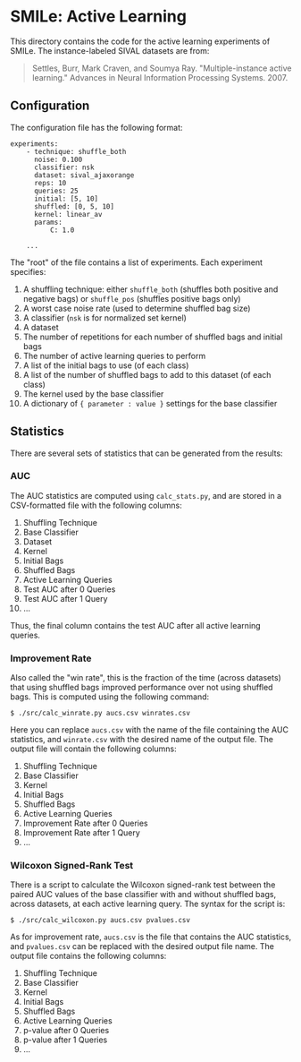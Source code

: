 SMILe: Active Learning
======================

This directory contains the code for the active learning experiments of SMILe.
The instance-labeled SIVAL datasets are from:

> Settles, Burr, Mark Craven, and Soumya Ray. "Multiple-instance active
> learning." Advances in Neural Information Processing Systems. 2007.

Configuration
-------------

The configuration file has the following format:

    experiments:
        - technique: shuffle_both
          noise: 0.100
          classifier: nsk
          dataset: sival_ajaxorange
          reps: 10
          queries: 25
          initial: [5, 10]
          shuffled: [0, 5, 10]
          kernel: linear_av
          params:
              C: 1.0

        ...

The "root" of the file contains a list of experiments. Each experiment
specifies:

1.  A shuffling technique: either `shuffle_both` (shuffles both positive and
    negative bags) or `shuffle_pos` (shuffles positive bags only)
2.  A worst case noise rate (used to determine shuffled bag size)
3.  A classifier (`nsk` is for normalized set kernel)
4.  A dataset
5.  The number of repetitions for each number of shuffled bags and initial bags
6.  The number of active learning queries to perform
7.  A list of the initial bags to use (of each class)
8.  A list of the number of shuffled bags to add to this dataset (of each class)
9.  The kernel used by the base classifier
10. A dictionary of `{ parameter : value }` settings for the base classifier

Statistics
----------

There are several sets of statistics that can be generated from the results:

### AUC
The AUC statistics are computed using `calc_stats.py`, and are stored in a
CSV-formatted file with the following columns:

1.  Shuffling Technique
2.  Base Classifier
3.  Dataset
4.  Kernel
5.  Initial Bags
6.  Shuffled Bags
7.  Active Learning Queries
8.  Test AUC after 0 Queries
9.  Test AUC after 1 Query
10. ...

Thus, the final column contains the test AUC after all active learning queries.

### Improvement Rate
Also called the "win rate", this is the fraction of the time (across datasets)
that using shuffled bags improved performance over not using shuffled bags. This
is computed using the following command:

    $ ./src/calc_winrate.py aucs.csv winrates.csv

Here you can replace `aucs.csv` with the name of the file containing the AUC
statistics, and `winrate.csv` with the desired name of the output file. The
output file will contain the following columns:

1. Shuffling Technique
2. Base Classifier
3. Kernel
4. Initial Bags
5. Shuffled Bags
6. Active Learning Queries
7. Improvement Rate after 0 Queries
8. Improvement Rate after 1 Query
9. ...

### Wilcoxon Signed-Rank Test
There is a script to calculate the Wilcoxon signed-rank test between the paired
AUC values of the base classifier with and without shuffled bags, across
datasets, at each active learning query. The syntax for the script is:

    $ ./src/calc_wilcoxon.py aucs.csv pvalues.csv

As for improvement rate, `aucs.csv` is the file that contains the AUC
statistics, and `pvalues.csv` can be replaced with the desired output file name.
The output file contains the following columns:

1. Shuffling Technique
2. Base Classifier
3. Kernel
4. Initial Bags
5. Shuffled Bags
6. Active Learning Queries
7. p-value after 0 Queries
8. p-value after 1 Queries
9. ...

